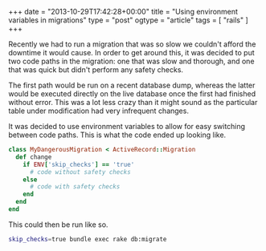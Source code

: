 +++
date = "2013-10-29T17:42:28+00:00"
title = "Using environment variables in migrations"
type = "post"
ogtype = "article"
tags = [ "rails" ]
+++

Recently we had to run a migration that was so slow we couldn't afford the downtime it would cause. In order to get around this, it was decided to put two code paths in the migration: one that was slow and thorough, and one that was quick but didn't perform any safety checks.

The first path would be run on a recent database dump, whereas the latter would be executed directly on the live database once the first had finished without error. This was a lot less crazy than it might sound as the particular table under modification had very infrequent changes.

It was decided to use environment variables to allow for easy switching between code paths. This is what the code ended up looking like.

```ruby
class MyDangerousMigration < ActiveRecord::Migration
  def change
    if ENV['skip_checks'] == 'true'
      # code without safety checks
    else
      # code with safety checks
    end
  end
end
```

This could then be run like so.

```bash
skip_checks=true bundle exec rake db:migrate
```
